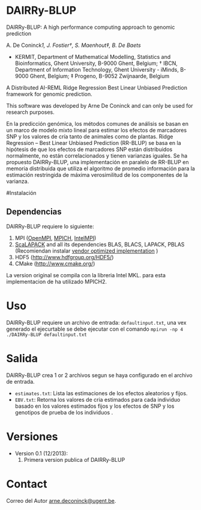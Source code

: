 DAIRRy-BLUP
============

DAIRRy-BLUP: A high performance computing approach to genomic prediction

A. De Coninck*1, J. Fostier†, S. Maenhout‡, B. De Baets*
* KERMIT, Department of Mathematical Modelling, Statistics and Bioinformatics, Ghent University, B-9000
Ghent, Belgium; † IBCN, Department of Information Technology, Ghent University - iMinds, B-9000 Ghent,
Belgium; ‡ Progeno, B-9052 Zwijnaarde, Belgium

A Distributed AI-REML Ridge Regression Best Linear Unbiased Prediction framework for genomic prediction.

This software was developed by Arne De Coninck and can only be used for research purposes.

En la predicción genómica, los métodos comunes de análisis se basan en un marco de modelo mixto lineal para estimar los efectos de marcadores SNP y los valores de cría tanto de animales como de plantas. Ridge Regression – Best Linear Unbiased Prediction (RR-BLUP) se basa en la hipótesis de que los efectos de marcadores SNP están distribuidos normalmente, no están correlacionados y tienen varianzas iguales. Se ha propuesto DAIRRy-BLUP, una implementación en paralelo de RR-BLUP en  memoria distribuida que utiliza el algoritmo de promedio información para la estimación restringida de máxima verosimilitud de los componentes de la varianza.

#Instalación

## Dependencias

DAIRRy-BLUP requiere lo siguiente:

1. MPI ([OpenMPI](http://www.open-mpi.org/), [MPICH](http://www.mpich.org/), [IntelMPI](http://software.intel.com/en-us/intel-mpi-library))
2. [ScaLAPACK](http://www.netlib.org/scalapack/) and all its dependencies BLAS, BLACS, LAPACK, PBLAS (Recomiendan instalar [vendor optimized implementation](http://www.netlib.org/scalapack/faq.html#1.3) )
3. HDF5 (http://www.hdfgroup.org/HDF5/)
4. CMake (http://www.cmake.org/)

La version original se compila con la libreria Intel MKL. para esta implementacion de ha utilizado MPICH2. 

# Uso

DAIRRy-BLUP requiere un archivo de entrada: `defaultinput.txt`, 
una vex generado el ejecurtable se debe ejecutar con el comando
`mpirun -np 4 ./DAIRRy-BLUP defaultinput.txt`

# Salida

DAIRRy-BLUP crea 1 or 2 archivos segun se haya configurado en el archivo de entrada.
* `estimates.txt`: Lista las estimaciones de los efectos aleatorios y fijos.  
* `EBV.txt`: Retorna los valores de cria estimados para cada individuo basado en los valores estimados fijos y los efectos de SNP y los genotipos de prueba de los individuos .

# Versiones

* Version 0.1 (12/2013):
  1. Primera version publica of DAIRRy-BLUP

# Contact

 Correo del Autor arne.deconinck@ugent.be. 
